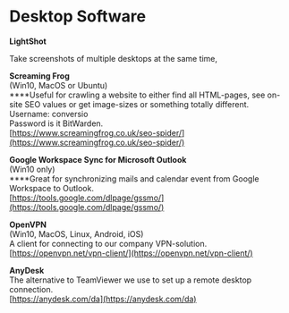 # Desktop Software

**LightShot**  
  
Take screenshots of multiple desktops at the same time, 

**Screaming Frog**  
\(Win10, MacOS or Ubuntu\)  
****Useful for crawling a website to either find all HTML-pages, see on-site SEO values or get image-sizes or something totally different.   
Username: conversio   
Password is it BitWarden.   
[https://www.screamingfrog.co.uk/seo-spider/](https://www.screamingfrog.co.uk/seo-spider/)

**Google Workspace Sync for Microsoft Outlook**  
\(Win10 only\)  
****Great for synchronizing mails and calendar event from Google Workspace to Outlook.   
[https://tools.google.com/dlpage/gssmo/](https://tools.google.com/dlpage/gssmo/) 

**OpenVPN**  
\(Win10, MacOS, Linux, Android, iOS\)  
A client for connecting to our company VPN-solution.  
[https://openvpn.net/vpn-client/](https://openvpn.net/vpn-client/)

**AnyDesk**  
The alternative to TeamViewer we use to set up a remote desktop connection.   
[https://anydesk.com/da](https://anydesk.com/da)





